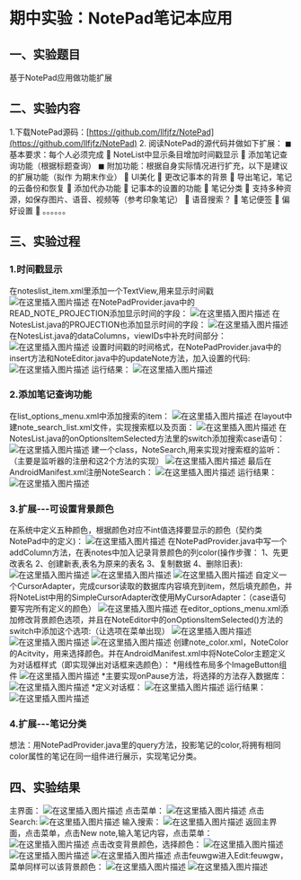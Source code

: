 ﻿# 期中实验：NotePad笔记本应用
## 一、实验题目
基于NotePad应用做功能扩展
## 二、实验内容
1.下载NotePad源码：[https://github.com/llfjfz/NotePad](https://github.com/llfjfz/NotePad)
2. 阅读NotePad的源代码并做如下扩展：
◼ 基本要求：每个人必须完成
 NoteList中显示条目增加时间戳显示
 添加笔记查询功能（根据标题查询）
◼ 附加功能：根据自身实际情况进行扩充，以下是建议的扩展功能（拟作
为期末作业）
 UI美化
 更改记事本的背景
 导出笔记，笔记的云备份和恢复
 添加代办功能
 记事本的设置的功能
 笔记分类
 支持多种资源，如保存图片、语音、视频等（参考印象笔记）
 语音搜索？
 笔记便签
 偏好设置
 。。。。。。
## 三、实验过程
### 1.时间戳显示
在noteslist_item.xml里添加一个TextView,用来显示时间戳
![在这里插入图片描述](https://img-blog.csdnimg.cn/20201220213357333.PNG?x-oss-process=image/watermark,type_ZmFuZ3poZW5naGVpdGk,shadow_10,text_aHR0cHM6Ly9ibG9nLmNzZG4ubmV0L0FOQklOQUlOQQ==,size_16,color_FFFFFF,t_70)
在NotePadProvider.java中的READ_NOTE_PROJECTION添加显示时间的字段：
![在这里插入图片描述](https://img-blog.csdnimg.cn/20201220214326556.PNG)
在NotesList.java的PROJECTION也添加显示时间的字段：
![在这里插入图片描述](https://img-blog.csdnimg.cn/20201220214342730.PNG)
在NotesList.java的dataColumns，viewIDs中补充时间部分：
![在这里插入图片描述](https://img-blog.csdnimg.cn/20201220214356555.PNG)
设置时间戳的时间格式，在NotePadProvider.java中的insert方法和NoteEditor.java中的updateNote方法，加入设置的代码:
![在这里插入图片描述](https://img-blog.csdnimg.cn/20201220215731452.png)
运行结果：
![在这里插入图片描述](https://img-blog.csdnimg.cn/20201220220326358.png?x-oss-process=image/watermark,type_ZmFuZ3poZW5naGVpdGk,shadow_10,text_aHR0cHM6Ly9ibG9nLmNzZG4ubmV0L0FOQklOQUlOQQ==,size_16,color_FFFFFF,t_70)
### 2.添加笔记查询功能
在list_options_menu.xml中添加搜索的item：
![在这里插入图片描述](https://img-blog.csdnimg.cn/2020122022075945.png)
在layout中建note_search_list.xml文件，实现搜索框以及页面：
![在这里插入图片描述](https://img-blog.csdnimg.cn/20201220221305593.png?x-oss-process=image/watermark,type_ZmFuZ3poZW5naGVpdGk,shadow_10,text_aHR0cHM6Ly9ibG9nLmNzZG4ubmV0L0FOQklOQUlOQQ==,size_16,color_FFFFFF,t_70)
在NotesList.java的onOptionsItemSelected方法里的switch添加搜索case语句：
![在这里插入图片描述](https://img-blog.csdnimg.cn/20201220222006652.png)
建一个class，NoteSearch,用来实现对搜索框的监听：（主要是监听器的注册和这2个方法的实现）
![在这里插入图片描述](https://img-blog.csdnimg.cn/20201220222902342.png?x-oss-process=image/watermark,type_ZmFuZ3poZW5naGVpdGk,shadow_10,text_aHR0cHM6Ly9ibG9nLmNzZG4ubmV0L0FOQklOQUlOQQ==,size_16,color_FFFFFF,t_70)
最后在AndroidManifest.xml注册NoteSearch：
![在这里插入图片描述](https://img-blog.csdnimg.cn/20201220223928198.png)
运行结果：
![在这里插入图片描述](https://img-blog.csdnimg.cn/20201220224147223.png?x-oss-process=image/watermark,type_ZmFuZ3poZW5naGVpdGk,shadow_10,text_aHR0cHM6Ly9ibG9nLmNzZG4ubmV0L0FOQklOQUlOQQ==,size_16,color_FFFFFF,t_70)
### 3.扩展---可设置背景颜色
在系统中定义五种颜色，根据颜色对应不int值选择要显示的颜色（契约类NotePad中的定义)：
![在这里插入图片描述](https://img-blog.csdnimg.cn/20201220224951297.png)
在NotePadProvider.java中写一个addColumn方法，在表notes中加入记录背景颜色的列color(操作步骤： 1、先更改表名 2、创建新表,表名为原来的表名 3、复制数据 4、删除旧表):
![在这里插入图片描述](https://img-blog.csdnimg.cn/20201220225957937.png?x-oss-process=image/watermark,type_ZmFuZ3poZW5naGVpdGk,shadow_10,text_aHR0cHM6Ly9ibG9nLmNzZG4ubmV0L0FOQklOQUlOQQ==,size_16,color_FFFFFF,t_70)
![在这里插入图片描述](https://img-blog.csdnimg.cn/20201220230206934.png?x-oss-process=image/watermark,type_ZmFuZ3poZW5naGVpdGk,shadow_10,text_aHR0cHM6Ly9ibG9nLmNzZG4ubmV0L0FOQklOQUlOQQ==,size_16,color_FFFFFF,t_70)
![在这里插入图片描述](https://img-blog.csdnimg.cn/20201220230238558.png?x-oss-process=image/watermark,type_ZmFuZ3poZW5naGVpdGk,shadow_10,text_aHR0cHM6Ly9ibG9nLmNzZG4ubmV0L0FOQklOQUlOQQ==,size_16,color_FFFFFF,t_70)
自定义一个CursorAdapter，完成cursor读取的数据库内容填充到item，然后填充颜色，并将NoteList中用的SimpleCursorAdapter改使用MyCursorAdapter：（case语句要写完所有定义的颜色）
![在这里插入图片描述](https://img-blog.csdnimg.cn/2020122023071964.png?x-oss-process=image/watermark,type_ZmFuZ3poZW5naGVpdGk,shadow_10,text_aHR0cHM6Ly9ibG9nLmNzZG4ubmV0L0FOQklOQUlOQQ==,size_16,color_FFFFFF,t_70)
在editor_options_menu.xml添加修改背景颜色选项，并且在NoteEditor中的onOptionsItemSelected()方法的switch中添加这个选项:（让选项在菜单出现）
![在这里插入图片描述](https://img-blog.csdnimg.cn/20201220231243102.png)
![在这里插入图片描述](https://img-blog.csdnimg.cn/20201220231338822.png)
![在这里插入图片描述](https://img-blog.csdnimg.cn/20201220231429435.png)
创建note_color.xml，NoteColor的Acitvity，用来选择颜色。并在AndroidManifest.xml中将NoteColor主题定义为对话框样式（即实现弹出对话框来选颜色）：
*用线性布局多个ImageButton组件
![在这里插入图片描述](https://img-blog.csdnimg.cn/20201220231808552.png?x-oss-process=image/watermark,type_ZmFuZ3poZW5naGVpdGk,shadow_10,text_aHR0cHM6Ly9ibG9nLmNzZG4ubmV0L0FOQklOQUlOQQ==,size_16,color_FFFFFF,t_70)
*主要实现onPause方法，将选择的方法存入数据库：
![在这里插入图片描述](https://img-blog.csdnimg.cn/20201220232349749.png?x-oss-process=image/watermark,type_ZmFuZ3poZW5naGVpdGk,shadow_10,text_aHR0cHM6Ly9ibG9nLmNzZG4ubmV0L0FOQklOQUlOQQ==,size_16,color_FFFFFF,t_70)
*定义对话框：
![在这里插入图片描述](https://img-blog.csdnimg.cn/20201220232746456.png)
运行结果：
![在这里插入图片描述](https://img-blog.csdnimg.cn/20201220233628831.png?x-oss-process=image/watermark,type_ZmFuZ3poZW5naGVpdGk,shadow_10,text_aHR0cHM6Ly9ibG9nLmNzZG4ubmV0L0FOQklOQUlOQQ==,size_16,color_FFFFFF,t_70)
### 4.扩展---笔记分类
想法：用NotePadProvider.java里的query方法，投影笔记的color,将拥有相同color属性的笔记在同一组件进行展示，实现笔记分类。
## 四、实验结果
主界面：
![在这里插入图片描述](https://img-blog.csdnimg.cn/20201220235153535.png?x-oss-process=image/watermark,type_ZmFuZ3poZW5naGVpdGk,shadow_10,text_aHR0cHM6Ly9ibG9nLmNzZG4ubmV0L0FOQklOQUlOQQ==,size_16,color_FFFFFF,t_70)
点击菜单：
![在这里插入图片描述](https://img-blog.csdnimg.cn/20201220235343619.png?x-oss-process=image/watermark,type_ZmFuZ3poZW5naGVpdGk,shadow_10,text_aHR0cHM6Ly9ibG9nLmNzZG4ubmV0L0FOQklOQUlOQQ==,size_16,color_FFFFFF,t_70)
点击Search:
![在这里插入图片描述](https://img-blog.csdnimg.cn/2020122023550630.png?x-oss-process=image/watermark,type_ZmFuZ3poZW5naGVpdGk,shadow_10,text_aHR0cHM6Ly9ibG9nLmNzZG4ubmV0L0FOQklOQUlOQQ==,size_16,color_FFFFFF,t_70)
输入搜索：
![在这里插入图片描述](https://img-blog.csdnimg.cn/20201220235628596.png?x-oss-process=image/watermark,type_ZmFuZ3poZW5naGVpdGk,shadow_10,text_aHR0cHM6Ly9ibG9nLmNzZG4ubmV0L0FOQklOQUlOQQ==,size_16,color_FFFFFF,t_70)
返回主界面，点击菜单，点击New note,输入笔记内容，点击菜单：
![在这里插入图片描述](https://img-blog.csdnimg.cn/2020122023595868.png?x-oss-process=image/watermark,type_ZmFuZ3poZW5naGVpdGk,shadow_10,text_aHR0cHM6Ly9ibG9nLmNzZG4ubmV0L0FOQklOQUlOQQ==,size_16,color_FFFFFF,t_70)
点击改变背景颜色，选择颜色：
![在这里插入图片描述](https://img-blog.csdnimg.cn/20201221000117687.png?x-oss-process=image/watermark,type_ZmFuZ3poZW5naGVpdGk,shadow_10,text_aHR0cHM6Ly9ibG9nLmNzZG4ubmV0L0FOQklOQUlOQQ==,size_16,color_FFFFFF,t_70)
![在这里插入图片描述](https://img-blog.csdnimg.cn/20201221000219829.png?x-oss-process=image/watermark,type_ZmFuZ3poZW5naGVpdGk,shadow_10,text_aHR0cHM6Ly9ibG9nLmNzZG4ubmV0L0FOQklOQUlOQQ==,size_16,color_FFFFFF,t_70)
![在这里插入图片描述](https://img-blog.csdnimg.cn/2020122100033624.png?x-oss-process=image/watermark,type_ZmFuZ3poZW5naGVpdGk,shadow_10,text_aHR0cHM6Ly9ibG9nLmNzZG4ubmV0L0FOQklOQUlOQQ==,size_16,color_FFFFFF,t_70)
点击feuwgw进入Edit:feuwgw，菜单同样可以该背景颜色：
![在这里插入图片描述](https://img-blog.csdnimg.cn/20201221000720935.png?x-oss-process=image/watermark,type_ZmFuZ3poZW5naGVpdGk,shadow_10,text_aHR0cHM6Ly9ibG9nLmNzZG4ubmV0L0FOQklOQUlOQQ==,size_16,color_FFFFFF,t_70)
![在这里插入图片描述](https://img-blog.csdnimg.cn/2020122100083896.png?x-oss-process=image/watermark,type_ZmFuZ3poZW5naGVpdGk,shadow_10,text_aHR0cHM6Ly9ibG9nLmNzZG4ubmV0L0FOQklOQUlOQQ==,size_16,color_FFFFFF,t_70)


